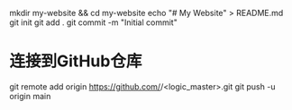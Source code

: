 mkdir my-website && cd my-website
echo "# My Website" > README.md
git init
git add .
git commit -m "Initial commit"

# 连接到GitHub仓库
git remote add origin https://github.com/<Howard9443>/<logic_master>.git
git push -u origin main
